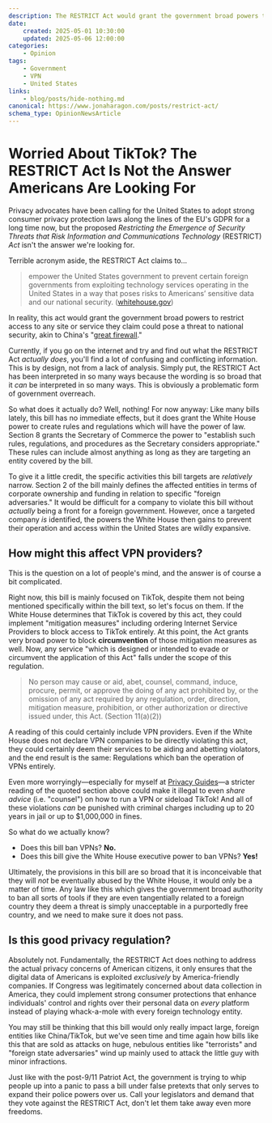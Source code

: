 ```yaml
---
description: The RESTRICT Act would grant the government broad powers to restrict access to any site or service they claim could pose a threat to national security, akin to China's Great Firewall.
date:
    created: 2025-05-01 10:30:00
    updated: 2025-05-06 12:00:00
categories:
    - Opinion
tags:
    - Government
    - VPN
    - United States
links:
    - blog/posts/hide-nothing.md
canonical: https://www.jonaharagon.com/posts/restrict-act/
schema_type: OpinionNewsArticle
---
```

# Worried About TikTok? The RESTRICT Act Is Not the Answer Americans Are Looking For

Privacy advocates have been calling for the United States to adopt strong consumer privacy protection laws along the lines of the EU's GDPR for a long time now, but the proposed *Restricting the Emergence of Security Threats that Risk Information and Communications Technology* (RESTRICT) *Act* isn't the answer we're looking for.<!-- more -->

Terrible acronym aside, the RESTRICT Act claims to...

> empower the United States government to prevent certain foreign governments from exploiting technology services operating in the United States in a way that poses risks to Americans’ sensitive data and our national security. ([whitehouse.gov](https://www.whitehouse.gov/briefing-room/statements-releases/2023/03/07/statement-from-national-security-advisor-jake-sullivan-on-the-introduction-of-the-restrict-act/))

In reality, this act would grant the government broad powers to restrict access to any site or service they claim could pose a threat to national security, akin to China's "[great firewall](https://en.wikipedia.org/wiki/Great_Firewall)."

Currently, if you go on the internet and try and find out what the RESTRICT Act *actually does*, you'll find a lot of confusing and conflicting information. This is by design, not from a lack of analysis. Simply put, the RESTRICT Act has been interpreted in so many ways because the wording is so broad that it *can* be interpreted in so many ways. This is obviously a problematic form of government overreach.

So what does it actually do? Well, nothing! For now anyway: Like many bills lately, this bill has no immediate effects, but it does grant the White House power to create rules and regulations which will have the power of law. Section 8 grants the Secretary of Commerce the power to "establish such rules, regulations, and procedures as the Secretary considers appropriate." These rules can include almost anything as long as they are targeting an entity covered by the bill.

To give it a little credit, the specific activities this bill targets are *relatively* narrow. Section 2 of the bill mainly defines the affected entities in terms of corporate ownership and funding in relation to specific "foreign adversaries." It would be difficult for a company to violate this bill without *actually* being a front for a foreign government. However, once a targeted company *is* identified, the powers the White House then gains to prevent their operation and access within the United States are wildly expansive.

## How might this affect VPN providers?

This is the question on a lot of people's mind, and the answer is of course a bit complicated.

Right now, this bill is mainly focused on TikTok, despite them not being mentioned specifically within the bill text, so let's focus on them. If the White House determines that TikTok is covered by this act, they could implement "mitigation measures" including ordering Internet Service Providers to block access to TikTok entirely. At this point, the Act grants very broad power to block **circumvention** of those mitigation measures as well. Now, any service "which is designed or intended to evade or circumvent the application of this Act" falls under the scope of this regulation.

> No person may cause or aid, abet, counsel, command, induce, procure, permit, or approve the doing of any act prohibited by, or the omission of any act required by any regulation, order, direction, mitigation measure, prohibition, or other authorization or directive issued under, this Act. (Section 11(a)(2))

A reading of this could certainly include VPN providers. Even if the White House does not declare VPN companies to be directly violating this act, they could certainly deem their services to be aiding and abetting violators, and the end result is the same: Regulations which ban the operation of VPNs entirely.

Even more worryingly—especially for myself at [Privacy Guides](https://www.privacyguides.org)—a stricter reading of the quoted section above could make it illegal to even *share advice* (i.e. "counsel") on how to run a VPN or sideload TikTok! And all of these violations *can* be punished with criminal charges including up to 20 years in jail or up to $1,000,000 in fines.

So what do we actually know?

- Does this bill ban VPNs? **No.**
- Does this bill give the White House executive power to ban VPNs? **Yes!**

Ultimately, the provisions in this bill are so broad that it is inconceivable that they will *not* be eventually abused by the White House, it would only be a matter of time. Any law like this which gives the government broad authority to ban all sorts of tools if they are even tangentially related to a foreign country they deem a threat is simply unacceptable in a purportedly free country, and we need to make sure it does not pass.

## Is this good privacy regulation?

Absolutely not. Fundamentally, the RESTRICT Act does nothing to address the actual privacy concerns of American citizens, it only ensures that the digital data of Americans is exploited *exclusively* by America-friendly companies. If Congress was legitimately concerned about data collection in America, they could implement strong consumer protections that enhance individuals' control and rights over their personal data on *every* platform instead of playing whack-a-mole with every foreign technology entity.

You may still be thinking that this bill would only really impact large, foreign entities like China/TikTok, but we've seen time and time again how bills like this that are sold as attacks on huge, nebulous entities like "terrorists" and "foreign state adversaries" wind up mainly used to attack the little guy with minor infractions.

Just like with the post-9/11 Patriot Act, the government is trying to whip people up into a panic to pass a bill under false pretexts that only serves to expand their police powers over us. Call your legislators and demand that they vote against the RESTRICT Act, don't let them take away even more freedoms.
